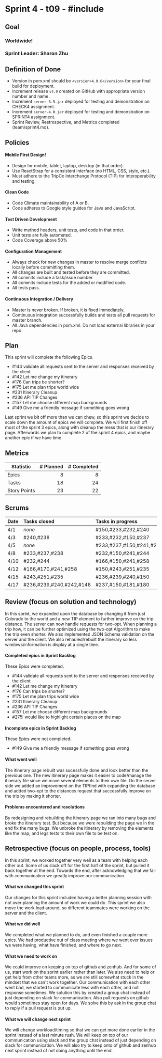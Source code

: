 # Sprint 4 - t09 - #include

## Goal

### Worldwide!
### Sprint Leader: Sharon Zhu

## Definition of Done

* Version in pom.xml should be `<version>4.0.0</version>` for your final build for deployment.
* Increment release `v4.0` created on GitHub with appropriate version number and name.
* Increment `server-3.5.jar` deployed for testing and demonstration on CHECK4 assignment.
* Increment `server-4.0.jar` deployed for testing and demonstration on SPRINT4 assignment.
* Sprint Review, Restrospective, and Metrics completed (team/sprint4.md).


## Policies

#### Mobile First Design!
* Design for mobile, tablet, laptop, desktop (in that order).
* Use ReactStrap for a consistent interface (no HTML, CSS, style, etc.).
* Must adhere to the TripCo Interchange Protocol (TIP) for interoperability and testing.
#### Clean Code
* Code Climate maintainability of A or B.
* Code adheres to Google style guides for Java and JavaScript.
#### Test Driven Development
* Write method headers, unit tests, and code in that order.
* Unit tests are fully automated.
* Code Coverage above 50%
#### Configuration Management
* Always check for new changes in master to resolve merge conflicts locally before committing them.
* All changes are built and tested before they are committed.
* All commits include a task/issue number.
* All commits include tests for the added or modified code.
* All tests pass.
#### Continuous Integration / Delivery 
* Master is never broken.  If broken, it is fixed immediately.
* Continuous integration successfully builds and tests all pull requests for master branch.
* All Java dependencies in pom.xml.  Do not load external libraries in your repo. 


## Plan

This sprint will complete the following Epics.

* #144 validate all requests sent to the server and responses received by the client
* #142 Let me change my itinerary
* #176 Can trips be shorter?
* #175 Let me plan trips world wide
* #231 Itinerary Cleanup
* #236 API TIP Changes
* #157 Let me choose different map backgrounds
* #149 Give me a friendly message if something goes wrong

Last sprint we bit off more than we can chew, so this sprint we decide to scale down the amount of epics we will complete.
We will first finish off most of the sprint 3 epics, along with cleanup the mess that is our itinerary page. Afterwards we
plan to complete 2 of the sprint 4 epics, and maybe another epic if we have time.


## Metrics

| Statistic | # Planned | # Completed |
| --- | ---: | ---: |
| Epics | 8 | 8 |
| Tasks |  18  | 24 | 
| Story Points |  23  | 22 | 


## Scrums

| Date | Tasks closed  | Tasks in progress | Impediments |
| :--- | :--- | :--- | :--- |
| 4/1 | *none*| #150,#233,#232,#240 | *none* | 
| 4/3 | #240,#238 | #233,#232,#150,#237 | *none* |
| 4/5 | *none* | #233,#237,#150,#241,#238 | *none* |
| 4/8 | #233,#237,#238 | #232,#150,#241,#244 | *none* |
| 4/10 | #232,#244 | #166,#150,#241,#258 | *none* |
| 4/12 | #166,#170,#241,#258 | #150,#243,#251,#235 | *none* |
| 4/15 | #243,#251,#235 | #236,#239,#240,#150 | *none* |
| 4/17 | #236,#239,#240,#242,#148 | #237,#150,#181,#180 | *none* |



## Review (focus on solution and technology)

In this sprint, we expanded upon the database by changing it from just Colorado to the world and a new TIP element to further improve on the trip distance. The server can now handle requests for two-opt. When planning a trip how, it can be further optimized using the two-opt Algorithm to make the trip even shorter. We also implemented JSON Schema validation on the server and the client. We also rehauled/rebuilt the itinerary so less windows/information is display at a single time.

#### Completed epics in Sprint Backlog 

These Epics were completed.

* #144 validate all requests sent to the server and responses received by the client
* #142 Let me change my itinerary
* #176 Can trips be shorter?
* #175 Let me plan trips world wide
* #231 Itinerary Cleanup
* #236 API TIP Changes
* #157 Let me choose different map backgrounds
* #275I would like to highlight certain places on the map

#### Incomplete epics in Sprint Backlog 

These Epics were not completed.

* #149 Give me a friendly message if something goes wrong


#### What went well

The itinerary page rebuilt was sucessfully done and look better than the previous one. The new itinerary page makes it easier to code/manage the itinerary file since we move several elements to their own file. On the server side we added an improvement on the TIPfind with expanding the database and added two-opt to the distances request that successfully improve on the trip by making it shorter.


#### Problems encountered and resolutions

By redesigning and rebuilding the itinerary page we ran into many bugs and broke the itinerary test. But because we were rebuilding the page we in the end fix the many bugs. We unbroke the itinerary by removing the elements like the map, and legs tests to their own file to be test on.

## Retrospective (focus on people, process, tools)

In this sprint, we worked together very well as a team with helping each other out. Some of us slack off for the first half of the sprint, but pulled it back together at the end. Towards the end, after acknowledging that we fail with communication we greatly improve our communication.

#### What we changed this sprint

Our changes for this sprint included having a better planning session with not over planning the amount of work we could do. This sprint we also move the work load around, so different teammates were working on the server and the client.

#### What we did well

We completed what we planned to do, and even finished a couple more epics. We had productive out of class meeting where we went over issues we were having, what have finished, and where to go next.

#### What we need to work on

We could improve on keeping on top of github and zenhub. And for some of us, start work on the sprint earlier rather than later. We also need to help or get help from other teams more, as we are still somewhat stuck in the mindset that we can't work together. Our communication with each other went bad, we started to communicate less with each other, and not response sometimes. We solution this by created a group chat instead of just depending on slack for communication. Also pull requests on github would sometimes stay open for days. We solve this by ask in the group chat to reply if a pull request is put up.

#### What we will change next sprint 

We will change workload/timing so that we can get more done earlier in the sprint instead of a last minute rush. We will keep on top of our communication using slack and the group chat instead of just depending on slack for communication. We will also try to keep onto of github and zenhub next sprint instead of not doing anything until the end.
